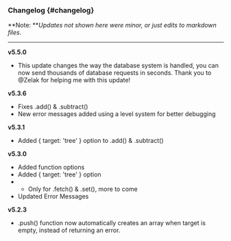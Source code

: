 ### Changelog {#changelog}

**Note: **_Updates not shown here were minor, or just edits to markdown files._

---

**v5.5.0**

* This update changes the way the database system is handled, you can now send thousands of database requests in seconds. Thank you to @Zelak for helping me with this update!

**v5.3.6**

* Fixes .add\(\) & .subtract\(\)
* New error messages added using a level system for better debugging

**v5.3.1**

* Added { target: 'tree' } option to .add\(\) & .subtract\(\)

**v5.3.0**

* Added function options
* Added { target: 'tree' } option
* * Only for .fetch\(\) & .set\(\), more to come
* Updated Error Messages

**v5.2.3**

* .push\(\) function now automatically creates an array when target is empty, instead of returning an error.



